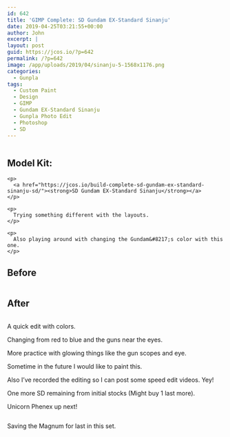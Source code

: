 ```yaml
---
id: 642
title: 'GIMP Complete: SD Gundam EX-Standard Sinanju'
date: 2019-04-25T03:21:55+00:00
author: John
excerpt: |
layout: post
guid: https://jcos.io/?p=642
permalink: /?p=642
image: /app/uploads/2019/04/sinanju-5-1568x1176.png
categories:
  - Gunpla
tags:
  - Custom Paint
  - Design
  - GIMP
  - Gundam EX-Standard Sinanju
  - Gunpla Photo Edit
  - Photoshop
  - SD
---
```

<div class="wp-block-media-text alignwide" style="grid-template-columns:25% auto">
  <figure class="wp-block-media-text__media"><img src="http://johncosio.com/app/uploads/2019/04/sinanju-3.jpg" alt="" class="wp-image-644" /></figure
  <div class="wp-block-media-text__content">
    <h2>
      <strong>Model Kit: </strong>
    </h2>

    <p>
      <a href="https://jcos.io/build-complete-sd-gundam-ex-standard-sinanju-sd/"><strong>SD Gundam EX-Standard Sinanju</strong></a>
    </p>

    <p>
      Trying something different with the layouts.
    </p>

    <p>
      Also playing around with changing the Gundam&#8217;s color with this one.
    </p>
  </div>
</div>

## Before

<div class="wp-block-image">
  <figure class="aligncenter"><img src="http://johncosio.com/app/uploads/2019/04/20190415_020144-3-1024x768.jpg" alt="" class="wp-image-587" srcset="https://johncosio.com/app/uploads/2019/04/20190415_020144-3-1024x768.jpg 1024w, https://johncosio.com/app/uploads/2019/04/20190415_020144-3-300x225.jpg 300w, https://johncosio.com/app/uploads/2019/04/20190415_020144-3-768x576.jpg 768w, https://johncosio.com/app/uploads/2019/04/20190415_020144-3-1568x1176.jpg 1568w" sizes="(max-width: 1024px) 100vw, 1024px" /></figure>
</div>

## After

<div class="wp-block-image">
  <figure class="aligncenter"><img src="http://johncosio.com/app/uploads/2019/04/sinanju-5-1024x768.png" alt="" class="wp-image-654" srcset="https://johncosio.com/app/uploads/2019/04/sinanju-5-1024x768.png 1024w, https://johncosio.com/app/uploads/2019/04/sinanju-5-300x225.png 300w, https://johncosio.com/app/uploads/2019/04/sinanju-5-768x576.png 768w, https://johncosio.com/app/uploads/2019/04/sinanju-5-1568x1176.png 1568w" sizes="(max-width: 1024px) 100vw, 1024px" /></figure>
</div>

A quick edit with colors.

Changing from red to blue and the guns near the eyes.

More practice with glowing things like the gun scopes and eye.

Sometime in the future I would like to paint this.

Also I&#8217;ve recorded the editing so I can post some speed edit videos. Yey!

One more SD remaining from initial stocks (Might buy 1 last more).

Unicorn Phenex up next!

<div class="wp-block-image">
  <figure class="aligncenter"><img src="http://johncosio.com/app/uploads/2019/04/20190405_100945-e1556135042687-3-768x1024.jpg" alt="" class="wp-image-659" /></figure>
</div>

Saving the Magnum for last in this set.
